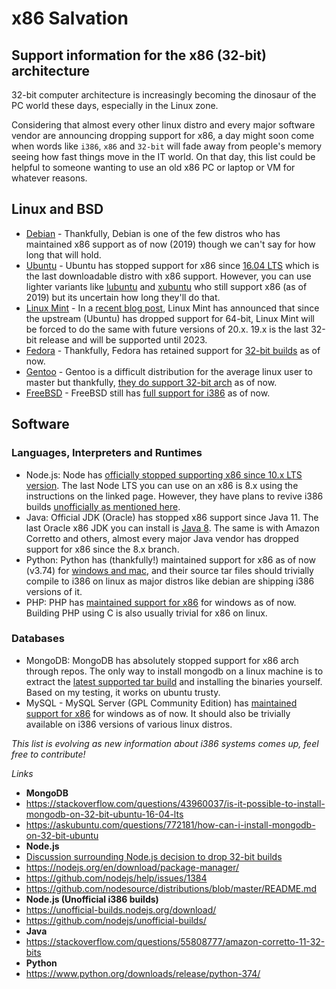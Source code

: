 # x86 Salvation

## Support information for the x86 (32-bit) architecture

32-bit computer architecture is increasingly becoming the dinosaur of the PC world these days, especially in the Linux zone.

Considering that almost every other linux distro and every major software vendor are announcing dropping support for x86, a day might soon come when words like `i386`, `x86` and `32-bit` will fade away from people's memory seeing how fast things move in the IT world. On that day, this list could be helpful to someone wanting to use an old x86 PC or laptop or VM for whatever reasons.

## Linux and BSD

- [Debian](https://docs.python.org/) - Thankfully, Debian is one of the few distros who has maintained x86 support as of now (2019) though we can't say for how long that will hold.
- [Ubuntu](https://ubuntu.com) - Ubuntu has stopped support for x86 since [16.04 LTS](http://releases.ubuntu.com/16.04.6/) which is the last downloadable distro with x86 support. However, you can use lighter variants like [lubuntu](https://lubuntu.net/) and [xubuntu](https://xubuntu.org/) who still support x86 (as of 2019) but its uncertain how long they'll do that.
- [Linux Mint](https://linuxmint.com/download.php) - In a [recent blog post](https://blog.linuxmint.com/?p=3766), Linux Mint has announced that since the upstream (Ubuntu) has dropped support for 64-bit, Linux Mint will be forced to do the same with future versions of 20.x. 19.x is the last 32-bit release and will be supported until 2023.
- [Fedora](https://getfedora.org/) - Thankfully, Fedora has retained support for [32-bit builds](https://download.fedoraproject.org/pub/fedora-secondary/releases/30/Workstation/i386/) as of now.
- [Gentoo](https://www.gentoo.org/) - Gentoo is a difficult distribution for the average linux user to master but thankfully, [they do support 32-bit arch](https://www.gentoo.org/downloads/) as of now.
- [FreeBSD](https://www.freebsd.org/) - FreeBSD still has [full support for i386](https://www.freebsd.org/platforms/index.html) as of now.

## Software

### Languages, Interpreters and Runtimes

- Node.js: Node has [officially stopped supporting x86 since 10.x LTS version](https://github.com/nodesource/distributions/blob/master/README.md#deb). The last Node LTS you can use on an x86 is 8.x using the instructions on the linked page. However, they have plans to revive i386 builds [unofficially as mentioned here](https://unofficial-builds.nodejs.org/).
- Java: Official JDK (Oracle) has stopped x86 support since Java 11. The last Oracle x86 JDK you can install is [Java 8](https://www.oracle.com/technetwork/java/javase/downloads/jdk8-downloads-2133151.html). The same is with Amazon Corretto and others, almost every major Java vendor has dropped support for x86 since the 8.x branch.
- Python: Python has (thankfully!) maintained support for x86 as of now (v3.74) for [windows and mac](https://www.python.org/downloads/release/python-374/), and their source tar files should trivially compile to i386 on linux as major distros like debian are shipping i386 versions of it.
- PHP: PHP has [maintained support for x86](https://windows.php.net/download#php-7.3) for windows as of now. Building PHP using C is also usually trivial for x86 on linux.

### Databases

- MongoDB: MongoDB has absolutely stopped support for x86 arch through repos. The only way to install mongodb on a linux machine is to extract the [latest supported tar build](https://fastdl.mongodb.org/linux/mongodb-linux-i686-3.0.6.tgz) and installing the binaries yourself. Based on my testing, it works on ubuntu trusty.
- MySQL - MySQL Server (GPL Community Edition) has [maintained support for x86](https://dev.mysql.com/downloads/windows/installer/8.0.html) for windows as of now. It should also be trivially available on i386 versions of various linux distros.


*This list is evolving as new information about i386 systems comes up, feel free to contribute!*


*Links*

- **MongoDB**
- <https://stackoverflow.com/questions/43960037/is-it-possible-to-install-mongodb-on-32-bit-ubuntu-16-04-lts>
- <https://askubuntu.com/questions/772181/how-can-i-install-mongodb-on-32-bit-ubuntu>
- **Node.js**
- [Discussion surrounding Node.js decision to drop 32-bit builds](https://github.com/nodejs/build/issues/885)
- <https://nodejs.org/en/download/package-manager/>
- <https://github.com/nodejs/help/issues/1384>
- <https://github.com/nodesource/distributions/blob/master/README.md>
- **Node.js (Unofficial i386 builds)**
- <https://unofficial-builds.nodejs.org/download/>
- <https://github.com/nodejs/unofficial-builds/>
- **Java**
- <https://stackoverflow.com/questions/55808777/amazon-corretto-11-32-bits>
- **Python**
- <https://www.python.org/downloads/release/python-374/>